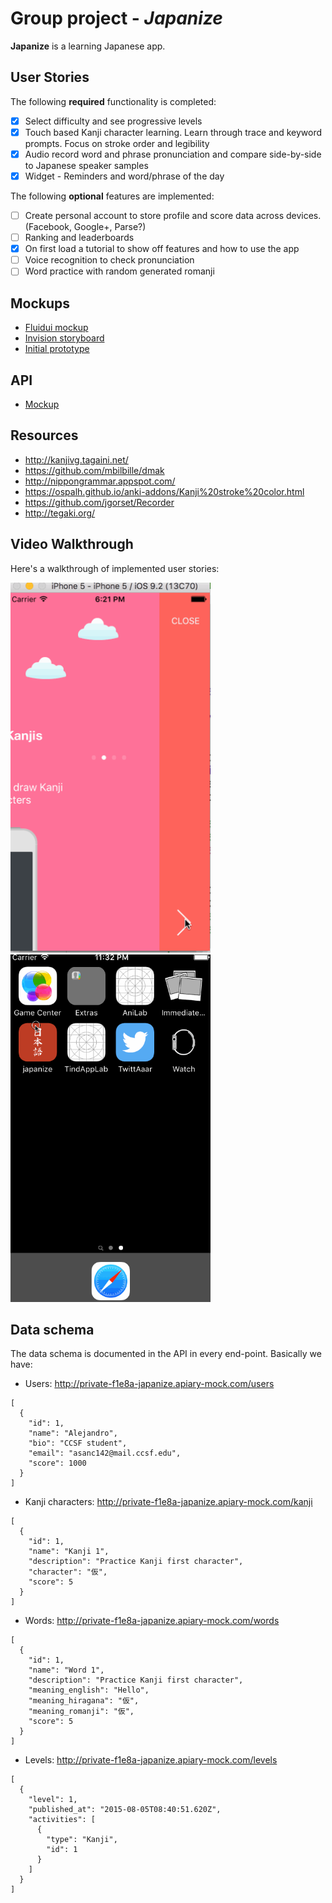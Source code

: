 # Group project - *Japanize*

**Japanize** is a learning Japanese app.

## User Stories

The following **required** functionality is completed:

- [X] Select difficulty and see progressive levels
- [X] Touch based Kanji character learning. Learn through trace and keyword prompts. Focus on stroke order and legibility
- [X] Audio record word and phrase pronunciation and compare side-by-side to Japanese speaker samples
- [X] Widget - Reminders and word/phrase of the day

The following **optional** features are implemented:

- [ ] Create personal account to store profile and score data across devices. (Facebook, Google+, Parse?)
- [ ] Ranking and leaderboards
- [X] On first load a tutorial to show off features and how to use the app
- [ ] Voice recognition to check pronunciation
- [ ] Word practice with random generated romanji 

## Mockups

- [Fluidui mockup](https://www.fluidui.com/editor/live/preview/p_8GcThK0sN5ULhu99CC37CaAhpnJKyPVn.1456373676042)
- [Invision storyboard](https://invis.io/MS63T87PW)
- [Initial prototype](https://codepathuniversity.slack.com/files/xinxinxie-ccsf/F0NAYEM5F/file_feb_20__9_03_17_pm.jpeg)

## API
 - [Mockup](http://docs.japanize.apiary.io/)

## Resources
- http://kanjivg.tagaini.net/
- https://github.com/mbilbille/dmak
- http://nippongrammar.appspot.com/
- https://ospalh.github.io/anki-addons/Kanji%20stroke%20color.html
- https://github.com/jgorset/Recorder
- http://tegaki.org/

## Video Walkthrough 

Here's a walkthrough of implemented user stories:

<img width="320px" src='japanize.gif' title='Video Walkthrough'/> 
<img width="320px" src='walkthroughJP.gif' title='Video Walkthrough 2'/>

## Data schema

The data schema is documented in the API in every end-point. Basically we have:

 - Users: http://private-f1e8a-japanize.apiary-mock.com/users

```
[
  {
    "id": 1,
    "name": "Alejandro",
    "bio": "CCSF student",
    "email": "asanc142@mail.ccsf.edu",
    "score": 1000
  }
]
```

 - Kanji characters: http://private-f1e8a-japanize.apiary-mock.com/kanji

```
[
  {
    "id": 1,
    "name": "Kanji 1",
    "description": "Practice Kanji first character",
    "character": "仮",
    "score": 5
  }
]
```

 - Words: http://private-f1e8a-japanize.apiary-mock.com/words

```
[
  {
    "id": 1,
    "name": "Word 1",
    "description": "Practice Kanji first character",
    "meaning_english": "Hello",
    "meaning_hiragana": "仮",
    "meaning_romanji": "仮",
    "score": 5
  }
]
```

 - Levels: http://private-f1e8a-japanize.apiary-mock.com/levels

```
[
  {
    "level": 1,
    "published_at": "2015-08-05T08:40:51.620Z",
    "activities": [
      {
        "type": "Kanji",
        "id": 1
      }
    ]
  }
]
```

